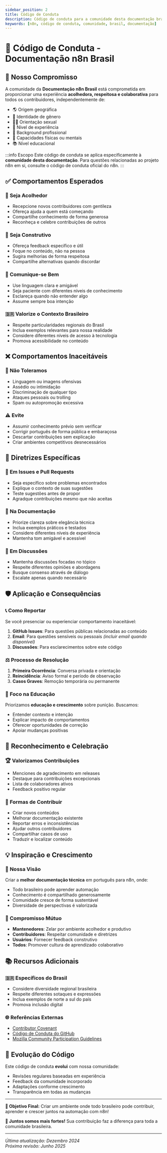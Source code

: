 ```yaml
---
sidebar_position: 2
title: Código de Conduta
description: Código de conduta para a comunidade desta documentação brasileira do n8n
keywords: [n8n, código de conduta, comunidade, brasil, documentação]
---
```


# 🤝 Código de Conduta - Documentação n8n Brasil

## 🎯 Nosso Compromisso

A comunidade da **Documentação n8n Brasil** está comprometida em proporcionar uma experiência **acolhedora, respeitosa e colaborativa** para todos os contribuidores, independentemente de:

- 🌎 Origem geográfica
- 👥 Identidade de gênero
- 🏳️‍🌈 Orientação sexual  
- 🎨 Nível de experiência
- 💼 Background profissional
- 🧠 Capacidades físicas ou mentais
- 📚 Nível educacional

:::info Escopo
Este código de conduta se aplica especificamente à **comunidade desta documentação**. Para questões relacionadas ao projeto n8n em si, consulte o código de conduta oficial do n8n.
:::

## ✅ Comportamentos Esperados

### 🤗 **Seja Acolhedor**
- Recepcione novos contribuidores com gentileza
- Ofereça ajuda a quem está começando
- Compartilhe conhecimento de forma generosa
- Reconheça e celebre contribuições de outros

### 🎯 **Seja Construtivo**
- Ofereça feedback específico e útil
- Foque no conteúdo, não na pessoa
- Sugira melhorias de forma respeitosa
- Compartilhe alternativas quando discordar

### 💬 **Comunique-se Bem**
- Use linguagem clara e amigável
- Seja paciente com diferentes níveis de conhecimento
- Esclareça quando não entender algo
- Assume sempre boa intenção

### 🇧🇷 **Valorize o Contexto Brasileiro**
- Respeite particularidades regionais do Brasil
- Inclua exemplos relevantes para nossa realidade
- Considere diferentes níveis de acesso à tecnologia
- Promova acessibilidade no conteúdo

## ❌ Comportamentos Inaceitáveis

### 🚫 **Não Toleramos**
- Linguagem ou imagens ofensivas
- Assédio ou intimidação
- Discriminação de qualquer tipo
- Ataques pessoais ou trolling
- Spam ou autopromoção excessiva

### ⚠️ **Evite**
- Assumir conhecimento prévio sem verificar
- Corrigir português de forma pública e embaraçosa
- Descartar contribuições sem explicação
- Criar ambientes competitivos desnecessários

## 🔧 Diretrizes Específicas

### 💬 **Em Issues e Pull Requests**
- Seja específico sobre problemas encontrados
- Explique o contexto de suas sugestões
- Teste sugestões antes de propor
- Agradque contribuições mesmo que não aceitas

### 📝 **Na Documentação**
- Priorize clareza sobre elegância técnica
- Inclua exemplos práticos e testados
- Considere diferentes níveis de experiência
- Mantenha tom amigável e acessível

### 🎨 **Em Discussões**
- Mantenha discussões focadas no tópico
- Respeite diferentes opiniões e abordagens
- Busque consenso através de diálogo
- Escalate apenas quando necessário

## 🛡️ Aplicação e Consequências

### 📞 **Como Reportar**

Se você presenciar ou experienciar comportamento inaceitável:

1. **GitHub Issues**: Para questões públicas relacionadas ao conteúdo
2. **Email**: Para questões sensíveis ou pessoais *(incluir email quando disponível)*
3. **Discussões**: Para esclarecimentos sobre este código

### ⚖️ **Processo de Resolução**

1. **Primeira Ocorrência**: Conversa privada e orientação
2. **Reincidência**: Aviso formal e período de observação
3. **Casos Graves**: Remoção temporária ou permanente

### 🎯 **Foco na Educação**

Priorizamos **educação e crescimento** sobre punição. Buscamos:
- Entender contexto e intenção
- Explicar impacto de comportamentos
- Oferecer oportunidades de correção
- Apoiar mudanças positivas

## 🌟 Reconhecimento e Celebração

### 🏆 **Valorizamos Contribuições**
- Menciones de agradecimento em releases
- Destaque para contribuições excepcionais  
- Lista de colaboradores ativos
- Feedback positivo regular

### 🎉 **Formas de Contribuir**
- Criar novos conteúdos
- Melhorar documentação existente
- Reportar erros e inconsistências
- Ajudar outros contribuidores
- Compartilhar casos de uso
- Traduzir e localizar conteúdo

## 💡 Inspiração e Crescimento

### 🚀 **Nossa Visão**
Criar a **melhor documentação técnica** em português para n8n, onde:
- Todo brasileiro pode aprender automação
- Conhecimento é compartilhado generosamente  
- Comunidade cresce de forma sustentável
- Diversidade de perspectivas é valorizada

### 🤝 **Compromisso Mútuo**
- **Mantenedores**: Zelar por ambiente acolhedor e produtivo
- **Contribuidores**: Respeitar comunidade e diretrizes
- **Usuários**: Fornecer feedback construtivo
- **Todos**: Promover cultura de aprendizado colaborativo

## 📚 Recursos Adicionais

### 🇧🇷 **Específicos do Brasil**
- Considere diversidade regional brasileira
- Respeite diferentes sotaques e expressões
- Inclua exemplos de norte a sul do país
- Promova inclusão digital

### 🌐 **Referências Externas**
- [Contributor Covenant](https://www.contributor-covenant.org/pt-br/)
- [Código de Conduta do GitHub](https://docs.github.com/pt/site-policy/github-terms/github-community-code-of-conduct)
- [Mozilla Community Participation Guidelines](https://www.mozilla.org/pt-BR/about/governance/policies/participation/)

## 🔄 Evolução do Código

Este código de conduta **evolui** com nossa comunidade:
- Revisões regulares baseadas em experiência
- Feedback da comunidade incorporado
- Adaptações conforme crescimento
- Transparência em todas as mudanças

---

**🎯 Objetivo Final:** Criar um ambiente onde todo brasileiro pode contribuir, aprender e crescer juntos na automação com n8n!

**💪 Juntos somos mais fortes!** Sua contribuição faz a diferença para toda a comunidade brasileira.

---

*Última atualização: Dezembro 2024*  
*Próxima revisão: Junho 2025*
